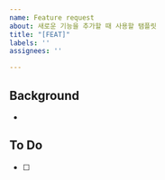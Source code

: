 ```yaml
---
name: Feature request
about: 새로운 기능을 추가할 때 사용할 탬플릿
title: "[FEAT]"
labels: ''
assignees: ''

---
```


## Background
- 

## To Do
- [ ]
